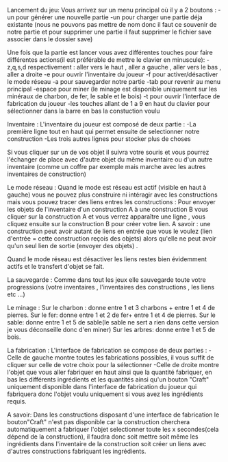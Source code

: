 Lancement du jeu:
Vous arrivez sur un menu principal où il y a 2 boutons : 
-un pour générer une nouvelle partie 
-un pour charger une partie déja existante (nous ne pouvons pas mettre de nom donc il faut ce souvenir de notre partie et pour supprimer une partie il faut supprimer le fichier save associer dans le dossier save) 

Une fois que la partie est lancer vous avez différentes touches pour faire différentes actions(il est préférable de mettre le clavier en minuscule):
-z,q,s,d respectivement : aller vers le haut , aller a gauche , aller vers le bas , aller a droite
-e pour ouvrir l'inventaire du joueur 
-f pour activer/désactiver le mode réseau 
-a pour sauvegarder notre partie 
-tab pour revenir au menu principal
-espace pour miner (le minage est disponible uniquement sur les minéraux de charbon, de fer, le sable et le bois)
-t pour ouvrir l'interface de fabrication du joueur
-les touches allant de 1 a 9 en haut du clavier pour sélectionner dans la barre en bas la constuction voulu

Inventaire :
L'inventaire du joueur est composé de deux partie :
-La première ligne tout en haut qui permet ensuite de selectionner notre construction
-Les trois autres lignes pour stocker plus de choses

Si vous cliquer sur un de vos objet il suivra votre souris et vous pourrez l'échanger de place avec d'autre objet du même inventaire ou d'un autre inventaire (comme un coffre par exemple mais marche avec les autres inventaires de construction)


Le mode réseau :
Quand le mode est réseau est actif (visible en haut à gauche) vous ne pouvez plus construire ni intéragir avec les constructions mais vous pouvez tracer des liens entres les constructions :
Pour envoyer les objets de l'inventaire d'un construction A à une construction B vous cliquer sur la construction A et vous verrez apparaître une ligne , vous cliquez ensuite sur la construction B pour créer votre lien.
A savoir : une construction peut avoir autant de liens en entrée que vous le voulez (lien d'entrée = cette construction reçois des objets) alors qu'elle ne peut avoir qu'un seul lien de sortie (envoyer des objets) .

Quand le mode réseau est désactiver les liens restes bien évidemment actifs et le transfert d'objet se fait.

La sauvegarde :
Comme dans tout les jeux elle sauvegarde toute votre progressions (votre inventaires , l'inventaires des constructions , les liens etc ...)

Le minage :
Sur le charbon  : donne entre 1 et 3 charbons + entre 1 et 4 de pierres.
Sur le fer: donne entre 1 et 2 de fer+ entre 1 et 4 de pierres.
Sur le sable: donne entre 1 et 5 de sable(le sable ne sert a rien dans cette version je vous déconseille donc d'en miner)
Sur les arbres: donne entre 1 et 5 de bois.

La fabrication :
L'interface de fabrication se compose de deux parties :
-Celle de gauche montre toutes les fabrications possibles, il vous suffit de cliquer sur celle de votre choix pour la sélectionner
-Celle de droite montre l'objet que vous aller fabriquer en haut ainsi que la quantité fabriquer, en bas les différents ingrédients et les quantités ainsi qu'un bouton "Craft"
 uniquement disponible dans l'interface de fabrication du joueur qui fabriquera donc l'objet voulu uniquement si vous avez les ingrédients requis.

A savoir: 
Dans les constructions disposant d'une interface de fabrication le bouton"Craft" n'est pas disponible car la construction cherchera automatiquement a fabriquer l'objet selectionner 
 toute les x secondes(cela dépend de la construction), il faudra donc soit mettre soit même les ingrédients dans l'inventaire de la construction soit créer un liens avec d'autres constructions fabriquant les ingrédients.
